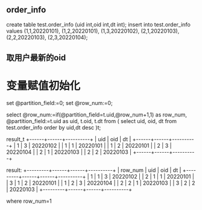 
## order_info
create table test.order_info
(uid int,oid int,dt int);
insert into test.order_info
values
(1,1,20220101),
(1,2,20220101),
(1,3,20220102),
(2,1,20220103),
(2,2,20220103),
(2,3,20220104);

## 取用户最新的oid
# 变量赋值初始化

set @partition_field:=0;
set @row_num:=0;

select
@row_num:=if(@partition_field=t.uid,@row_num+1,1) as row_num,
@partition_field:=t.uid as uid,
t.oid,
t.dt
from
(
select
uid,
oid,
dt
from
test.order_info
order by uid,dt desc
)t;

result_t
+------+------+----------+
| uid  | oid  | dt       |
+------+------+----------+
|    1 |    3 | 20220102 |
|    1 |    1 | 20220101 |
|    1 |    2 | 20220101 |
|    2 |    3 | 20220104 |
|    2 |    1 | 20220103 |
|    2 |    2 | 20220103 |
+------+------+----------+

result:
+---------+------+------+----------+
| row_num | uid  | oid  | dt       |
+---------+------+------+----------+
|       1 |    1 |    3 | 20220102 |
|       2 |    1 |    1 | 20220101 |
|       3 |    1 |    2 | 20220101 |
|       1 |    2 |    3 | 20220104 |
|       2 |    2 |    1 | 20220103 |
|       3 |    2 |    2 | 20220103 |
+---------+------+------+----------+

where row_num=1
